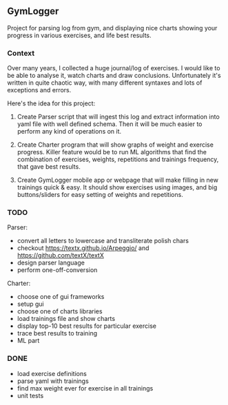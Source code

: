 
## GymLogger

Project for parsing log from gym, and displaying nice charts showing your progress
in various exercises, and life best results.

### Context

Over many years, I collected a huge journal/log of exercises. I would like to be able
to analyse it, watch charts and draw conclusions. Unfortunately it's written in quite
chaotic way, with many different syntaxes and lots of exceptions and errors. 

Here's the idea for this project:
1. Create Parser script that will ingest this log and extract information into yaml file with
well defined schema. Then it will be much easier to perform any kind of operations on it.

2. Create Charter program that will show graphs of weight and exercise progress. Killer feature
would be to run ML algorithms that find the combination of exercises, weights, repetitions
and trainings frequency, that gave best results.

3. Create GymLogger mobile app or webpage that will make filling in new trainings quick & easy.
It should show exercises using images, and big buttons/sliders for easy setting of
weights and repetitions.


### TODO

Parser:
- convert all letters to lowercase and transliterate polish chars
- checkout https://textx.github.io/Arpeggio/ and https://github.com/textX/textX
- design parser language
- perform one-off-conversion

Charter:
- choose one of gui frameworks 
- setup gui
- choose one of charts libraries
- load trainings file and show charts
- display top-10 best results for particular exercise
- trace best results to training
- ML part


### DONE
+ load exercise definitions
+ parse yaml with trainings
+ find max weight ever for exercise in all trainings
+ unit tests